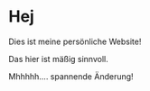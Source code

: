 # Hej
Dies ist meine persönliche Website!


Das hier ist mäßig sinnvoll.


Mhhhhh.... spannende Änderung!
